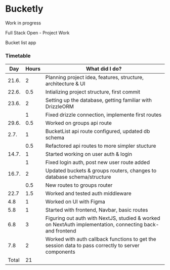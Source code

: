 # Bucketly

Work in progress

Full Stack Open - Project Work

Bucket list app

### Timetable

| Day   | Hours | What did I do?                                                                                            |
| ----- | ----- | --------------------------------------------------------------------------------------------------------- |
| 21.6. | 2     | Planning project idea, features, structure, architecture & UI                                             |
| 22.6. | 0.5   | Intializing project structure, first commit                                                               |
| 23.6. | 2     | Setting up the database, getting familiar with DrizzleORM                                                 |
|       | 1     | Fixed drizzle connection, implemente first routes                                                         |
| 29.6. | 0.5   | Worked on groups api route                                                                                |
| 2.7.  | 1     | BucketList api route configured, updated db schema                                                        |
|       | 0.5   | Refactored api routes to more simpler stucture                                                            |
| 14.7. | 1     | Started working on user auth & login                                                                      |
|       | 1     | Fixed login auth, post new user route added                                                               |
| 16.7. | 2     | Updated buckets & groups routers, changes to database schema/structure                                    |
|       | 0.5   | New routes to groups router                                                                               |
| 22.7  | 1.5   | Worked and tested auth middleware                                                                         |
| 4.8   | 1     | Worked on UI with Figma                                                                                   |
| 5.8   | 1     | Started with frontend, Navbar, basic routes                                                               |
| 6.8   | 3     | Figuring out auth with NextJS, studied & worked on NextAuth implementation, connecting back- and frontend |
| 7.8   | 2     | Worked with auth callback functions to get the session data to pass correctly to server components        |
| Total | 21    |                                                                                                           |
